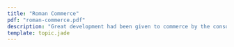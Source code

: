 ```yaml
---
title: "Roman Commerce"
pdf: "roman-commerce.pdf"
description: "Great development had been given to commerce by the consolidation of the Roman Empire."
template: topic.jade
---
```

